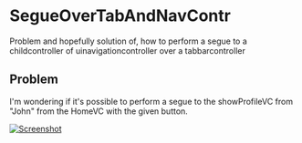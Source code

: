 # SegueOverTabAndNavContr
Problem and hopefully solution of, how to perform a segue to a childcontroller of uinavigationcontroller over a tabbarcontroller


## Problem

I'm wondering if it's possible to perform a segue to the showProfileVC from "John" from the HomeVC with the given button.

[![Screenshot](http://fs1.directupload.net/images/150421/7kpv73yt.png)](http://directupload.net/)
